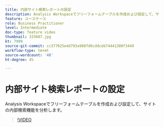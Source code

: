 ```yaml
---
title: 内部サイト検索レポートの設定
description: Analysis Workspaceでフリーフォームテーブルを作成および設定して、サイトの内部検索機能を分析します。
feature: ユースケース
role: Business Practitioner
level: Intermediate
doc-type: feature video
thumbnail: 333607.jpg
kt: 7999
source-git-commit: cc377025e4d793a908fd6cddceb74441300f3449
workflow-type: tm+mt
source-wordcount: '48'
ht-degree: 4%

---
```



# 内部サイト検索レポートの設定

Analysis Workspaceでフリーフォームテーブルを作成および設定して、サイトの内部検索機能を分析します。

>[!VIDEO](https://video.tv.adobe.com/v/333607/?quality=12&learn=on)
